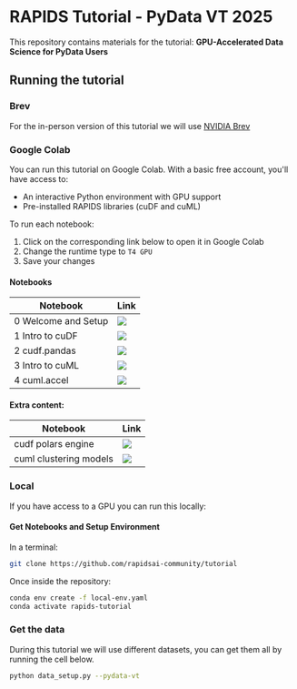 # RAPIDS Tutorial - PyData VT 2025

This repository contains materials for the tutorial:
**GPU-Accelerated Data Science for PyData Users**

## Running the tutorial

### Brev 

For the in-person version of this tutorial we will use [NVIDIA Brev](https://brev.nvidia.com/)

### Google Colab
You can run this tutorial on Google Colab. With a basic free account, you'll have access to:
- An interactive Python environment with GPU support
- Pre-installed RAPIDS libraries (cuDF and cuML)

To run each notebook:
1. Click on the corresponding link below to open it in Google Colab
2. Change the runtime type to `T4 GPU`
3. Save your changes

#### Notebooks

| Notebook    | Link |
| ----------- | ----------- |
| 0 Welcome and Setup  | [![](https://colab.research.google.com/assets/colab-badge.svg)](https://colab.research.google.com/github/rapidsai-community/tutorial/blob/main/0.Welcome_and_Setup.ipynb) |
| 1 Intro to cuDF      | [![](https://colab.research.google.com/assets/colab-badge.svg)](https://colab.research.google.com/github/rapidsai-community/tutorial/blob/main/1.Intro_to_cuDF.ipynb) |
| 2 cudf.pandas        | [![](https://colab.research.google.com/assets/colab-badge.svg)](https://colab.research.google.com/github/rapidsai-community/tutorial/blob/main/2.cudf_pandas.ipynb) |
| 3 Intro to cuML      | [![](https://colab.research.google.com/assets/colab-badge.svg)](https://colab.research.google.com/github/rapidsai-community/tutorial/blob/main/4.Intro_to_cuML.ipynb) |
| 4 cuml.accel         | [![](https://colab.research.google.com/assets/colab-badge.svg)](https://colab.research.google.com/github/rapidsai-community/tutorial/blob/main/5.cuml_accel.ipynb) |

#### Extra content: 

| Notebook    | Link |
| ----------- | ----------- |
| cudf polars engine    | [![](https://colab.research.google.com/assets/colab-badge.svg)](https://colab.research.google.com/github/rapidsai-community/tutorial/blob/main/extras/cudf_polars_engine.ipynb) |
| cuml clustering models   | [![](https://colab.research.google.com/assets/colab-badge.svg)](https://colab.research.google.com/github/rapidsai-community/tutorial/blob/main/extras/cuml_clustering_models.ipynb) |

### Local 

If you have access to a GPU you can run this locally:

#### Get Notebooks and Setup Environment

In a terminal:

```bash
git clone https://github.com/rapidsai-community/tutorial
```

Once inside the repository: 

```bash
conda env create -f local-env.yaml
conda activate rapids-tutorial
```

### Get the data
During this tutorial we will use different datasets, you can get them all by 
running the cell below. 

```bash
python data_setup.py --pydata-vt
```